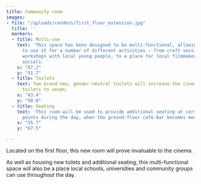 ```yaml
---
title: Community room
images:
- file: "/uploads/renders/first_floor_extension.jpg"
  title: ''
  markers:
  - title: Multi-use
    text: 'This space has been designed to be multi-functional, allowing visitors
      to use it for a number of different activities – from craft sessions and educational
      workshops with local young people, to a place for local filmmaker meet-ups and
      socials. '
    x: "67.2"
    y: "51.7"
  - title: Toilets
    text: Two brand-new, gender-neutral toilets will increase the cinema’s overall
      toilets to seven.
    x: "43.4"
    y: "50.8"
  - title: Seating
    text: 'This room will be used to provide additional seating at certain busier
      points during the day, when the ground-floor cafe-bar becomes more full. '
    x: "55.7"
    y: "67.5"

---
```

Located on the first floor, this new room will prove invaluable to the cinema. 

As well as housing new toilets and additional seating, this multi-functional space will also be a place local schools, universities and community groups can use throughout the day.